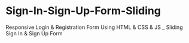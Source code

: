 # Sign-In-Sign-Up-Form-Sliding
Responsive Login &amp; Registration Form Using HTML &amp; CSS &amp; JS _ Sliding Sign In &amp; Sign Up Form
